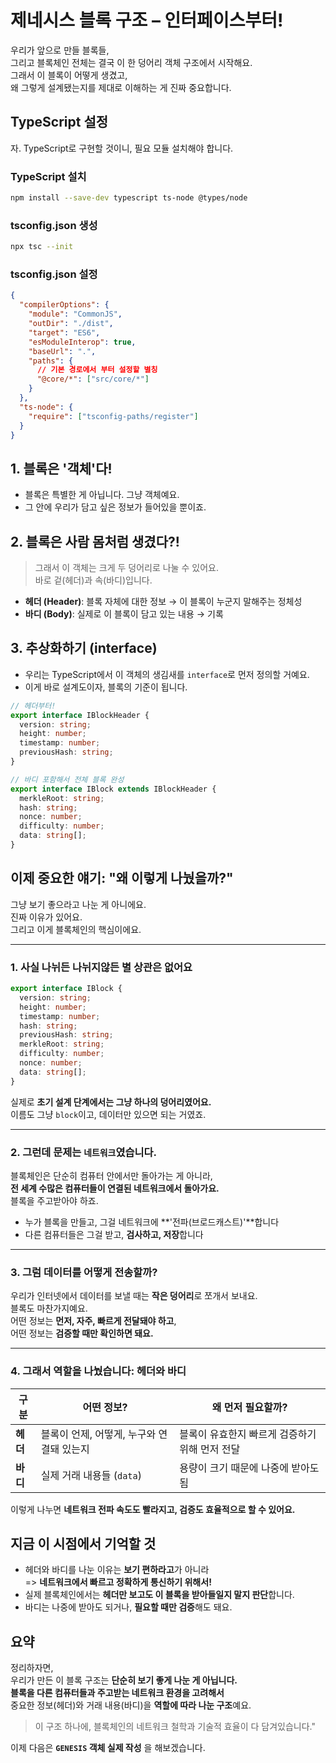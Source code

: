 # 제네시스 블록 구조 – 인터페이스부터!

우리가 앞으로 만들 블록들,  
그리고 블록체인 전체는 결국 이 한 덩어리 객체 구조에서 시작해요.  
그래서 이 블록이 어떻게 생겼고,  
왜 그렇게 설계됐는지를 제대로 이해하는 게 진짜 중요합니다.

## TypeScript 설정

자. TypeScript로 구현할 것이니, 필요 모듈 설치해야 합니다.

### TypeScript 설치

```sh
npm install --save-dev typescript ts-node @types/node
```

### tsconfig.json 생성

```sh
npx tsc --init
```

### tsconfig.json 설정

```json
{
  "compilerOptions": {
    "module": "CommonJS",
    "outDir": "./dist",
    "target": "ES6",
    "esModuleInterop": true,
    "baseUrl": ".",
    "paths": {
      // 기본 경로에서 부터 설정할 별칭
      "@core/*": ["src/core/*"]
    }
  },
  "ts-node": {
    "require": ["tsconfig-paths/register"]
  }
}
```

## 1. 블록은 '객체'다!

- 블록은 특별한 게 아닙니다. 그냥 객체예요.
- 그 안에 우리가 담고 싶은 정보가 들어있을 뿐이죠.

## 2. 블록은 사람 몸처럼 생겼다?!

> 그래서 이 객체는 크게 두 덩어리로 나눌 수 있어요.  
> 바로 겉(헤더)과 속(바디)입니다.

- **헤더 (Header)**: 블록 자체에 대한 정보 → 이 블록이 누군지 말해주는 정체성
- **바디 (Body)**: 실제로 이 블록이 담고 있는 내용 → 기록

## 3. 추상화하기 (interface)

- 우리는 TypeScript에서 이 객체의 생김새를 `interface`로 먼저 정의할 거예요.
- 이게 바로 설계도이자, 블록의 기준이 됩니다.

```ts
// 헤더부터!
export interface IBlockHeader {
  version: string;
  height: number;
  timestamp: number;
  previousHash: string;
}
```

```ts
// 바디 포함해서 전체 블록 완성
export interface IBlock extends IBlockHeader {
  merkleRoot: string;
  hash: string;
  nonce: number;
  difficulty: number;
  data: string[];
}
```

## 이제 중요한 얘기: "왜 이렇게 나눴을까?"

그냥 보기 좋으라고 나눈 게 아니에요.  
진짜 이유가 있어요.  
그리고 이게 블록체인의 핵심이에요.

---

### 1. 사실 나뉘든 나뉘지않든 별 상관은 없어요

```ts
export interface IBlock {
  version: string;
  height: number;
  timestamp: number;
  hash: string;
  previousHash: string;
  merkleRoot: string;
  difficulty: number;
  nonce: number;
  data: string[];
}
```

실제로 **초기 설계 단계에서는 그냥 하나의 덩어리였어요.**  
이름도 그냥 `block`이고, 데이터만 있으면 되는 거였죠.

---

### 2. 그런데 문제는 `네트워크`였습니다.

블록체인은 단순히 컴퓨터 안에서만 돌아가는 게 아니라,  
**전 세계 수많은 컴퓨터들이 연결된 네트워크에서 돌아가요.**  
블록을 주고받아야 하죠.

- 누가 블록을 만들고, 그걸 네트워크에 **'전파(브로드캐스트)'**합니다
- 다른 컴퓨터들은 그걸 받고, **검사하고, 저장**합니다

---

### 3. 그럼 데이터를 어떻게 전송할까?

우리가 인터넷에서 데이터를 보낼 때는 **작은 덩어리**로 쪼개서 보내요.  
블록도 마찬가지예요.  
어떤 정보는 **먼저, 자주, 빠르게 전달돼야 하고**,  
어떤 정보는 **검증할 때만 확인하면 돼요.**

---

### 4. 그래서 역할을 나눴습니다: 헤더와 바디

| 구분     | 어떤 정보?                                | 왜 먼저 필요할까?                              |
| -------- | ----------------------------------------- | ---------------------------------------------- |
| **헤더** | 블록이 언제, 어떻게, 누구와 연결돼 있는지 | 블록이 유효한지 빠르게 검증하기 위해 먼저 전달 |
| **바디** | 실제 거래 내용들 (`data`)                 | 용량이 크기 때문에 나중에 받아도 됨            |

이렇게 나누면 **네트워크 전파 속도도 빨라지고, 검증도 효율적으로 할 수 있어요.**

## 지금 이 시점에서 기억할 것

- 헤더와 바디를 나눈 이유는 **보기 편하라고**가 아니라  
  => **네트워크에서 빠르고 정확하게 통신하기 위해서!**
- 실제 블록체인에서는 **헤더만 보고도 이 블록을 받아들일지 말지 판단**합니다.
- 바디는 나중에 받아도 되거나, **필요할 때만 검증**해도 돼요.

## 요약

정리하자면,  
우리가 만든 이 블록 구조는 **단순히 보기 좋게 나눈 게 아닙니다.**  
**블록을 다른 컴퓨터들과 주고받는 네트워크 환경을 고려해서**  
중요한 정보(헤더)와 거래 내용(바디)을 **역할에 따라 나눈 구조**예요.

> 이 구조 하나에, 블록체인의 네트워크 철학과 기술적 효율이 다 담겨있습니다."

이제 다음은 **`GENESIS` 객체 실제 작성** 을 해보겠습니다.
